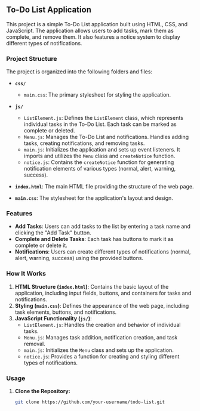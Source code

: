 ## To-Do List Application

This project is a simple To-Do List application built using HTML, CSS, and JavaScript. The application allows users to add tasks, mark them as complete, and remove them. It also features a notice system to display different types of notifications.

### Project Structure

The project is organized into the following folders and files:

- **`css/`**
  - `main.css`: The primary stylesheet for styling the application.
  
- **`js/`**
  - `ListElement.js`: Defines the `ListElement` class, which represents individual tasks in the To-Do List. Each task can be marked as complete or deleted.
  - `Menu.js`: Manages the To-Do List and notifications. Handles adding tasks, creating notifications, and removing tasks.
  - `main.js`: Initializes the application and sets up event listeners. It imports and utilizes the `Menu` class and `createNotice` function.
  - `notice.js`: Contains the `createNotice` function for generating notification elements of various types (normal, alert, warning, success).

- **`index.html`**: The main HTML file providing the structure of the web page.
- **`main.css`**: The stylesheet for the application's layout and design.

### Features

- **Add Tasks**: Users can add tasks to the list by entering a task name and clicking the "Add Task" button.
- **Complete and Delete Tasks**: Each task has buttons to mark it as complete or delete it.
- **Notifications**: Users can create different types of notifications (normal, alert, warning, success) using the provided buttons.

### How It Works

1. **HTML Structure (`index.html`)**: Contains the basic layout of the application, including input fields, buttons, and containers for tasks and notifications.
2. **Styling (`main.css`)**: Defines the appearance of the web page, including task elements, buttons, and notifications.
3. **JavaScript Functionality (`js/`)**:
   - `ListElement.js`: Handles the creation and behavior of individual tasks.
   - `Menu.js`: Manages task addition, notification creation, and task removal.
   - `main.js`: Initializes the `Menu` class and sets up the application.
   - `notice.js`: Provides a function for creating and styling different types of notifications.

### Usage

1. **Clone the Repository:**
   ```bash
   git clone https://github.com/your-username/todo-list.git
